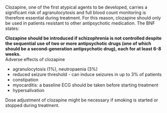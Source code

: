 Clozapine, one of the first atypical agents to be developed, carries a significant risk of agranulocytosis and full blood count monitoring is therefore essential during treatment. For this reason, clozapine should only be used in patients resistant to other antipsychotic medication. The BNF states:  
  
 **Clozapine should be introduced if schizophrenia is not controlled despite the sequential use of two or more antipsychotic drugs (one of which should be a second\-generation antipsychotic drug), each for at least 6\-8 weeks.**  
Adverse effects of clozapine  
* agranulocytosis (1%), neutropaenia (3%)
* reduced seizure threshold \- can induce seizures in up to 3% of patients
* constipation
* myocarditis: a baseline ECG should be taken before starting treatment
* hypersalivation

  
Dose adjustment of clozapine might be necessary if smoking is started or stopped during treatment.